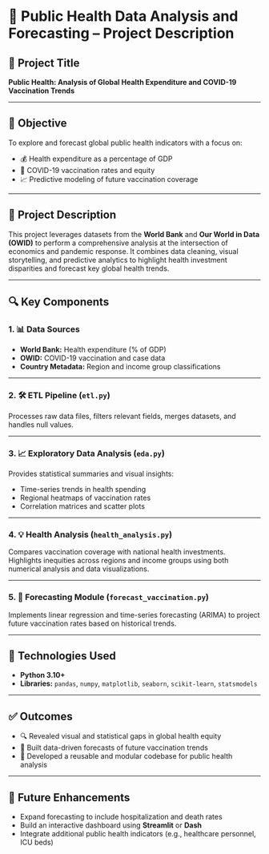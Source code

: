# 🏥 Public Health Data Analysis and Forecasting – Project Description

## 📌 Project Title  
**Public Health: Analysis of Global Health Expenditure and COVID-19 Vaccination Trends**

---

## 🎯 Objective  
To explore and forecast global public health indicators with a focus on:

- 💰 Health expenditure as a percentage of GDP  
- 💉 COVID-19 vaccination rates and equity  
- 📈 Predictive modeling of future vaccination coverage

---

## 📖 Project Description  
This project leverages datasets from the **World Bank** and **Our World in Data (OWID)** to perform a comprehensive analysis at the intersection of economics and pandemic response. It combines data cleaning, visual storytelling, and predictive analytics to highlight health investment disparities and forecast key global health trends.

---

## 🔍 Key Components

### 1. 📊 **Data Sources**

- **World Bank:** Health expenditure (% of GDP)  
- **OWID:** COVID-19 vaccination and case data  
- **Country Metadata:** Region and income group classifications

---

### 2. 🛠️ **ETL Pipeline (`etl.py`)**  
Processes raw data files, filters relevant fields, merges datasets, and handles null values.

---

### 3. 📈 **Exploratory Data Analysis (`eda.py`)**  
Provides statistical summaries and visual insights:
- Time-series trends in health spending  
- Regional heatmaps of vaccination rates  
- Correlation matrices and scatter plots

---

### 4. 💡 **Health Analysis (`health_analysis.py`)**  
Compares vaccination coverage with national health investments.  
Highlights inequities across regions and income groups using both numerical analysis and data visualizations.

---

### 5. 🔮 **Forecasting Module (`forecast_vaccination.py`)**  
Implements linear regression and time-series forecasting (ARIMA) to project future vaccination rates based on historical trends.

---

## 🧰 Technologies Used

- **Python 3.10+**
- **Libraries:** `pandas`, `numpy`, `matplotlib`, `seaborn`, `scikit-learn`, `statsmodels`

---

## ✅ Outcomes

- 🔍 Revealed visual and statistical gaps in global health equity  
- 🧠 Built data-driven forecasts of future vaccination trends  
- 💼 Developed a reusable and modular codebase for public health analysis

---

## 🚀 Future Enhancements

- Expand forecasting to include hospitalization and death rates  
- Build an interactive dashboard using **Streamlit** or **Dash**  
- Integrate additional public health indicators (e.g., healthcare personnel, ICU beds)
